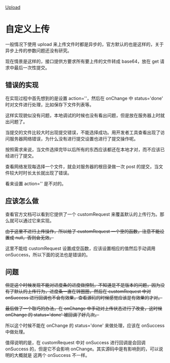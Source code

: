 
[Upload](https://ant.design/components/upload-cn/)

# 自定义上传

一般情况下使用 upload 来上传文件时都是异步的，官方默认的也是这样的，关于异步上传的参数问题还没有研究。

现在情景是这样的，接口提供方要求所有要上传的文件转成 base64，放在 get 请求中最后一次性提交。

## 错误的实现

在实现过程中首先想到的是设置 action=''，然后在 onChange 中 status='done' 时对文件进行处理，比如保存下文件列表等。

这样实现貌似没有问题，本地调试的时候也没有看出问题，但是放在服务器上时就出问题了。

当提交的文件比较大时出现提交错误，不能选择成功。用开发者工具查看出现了访问服务器网络错误，为什么没有进行提交设置也进行了提交操作呢。

按照需求来说，当文件选择完毕以后所有的东西应该都还在本地才对，而不应该已经进行了提交。

查看网络发现每选择一个文件，就会对服务器的根目录做一次 post 的提交，当文件较大时时长太长就出现了错误。

看来设置 action='' 是不对的。

## 应该怎么做

查看官方文档可以看到它提供了一个 customRequest 来覆盖默认的上传行为。那么就可以通过它来实现。

~~由于这里不进行上传操作，所以给了 customRequest 一个空的函数，注意不能设置成 null，否则会无效。~~

这里不能给 customRequest 设置成空函数，应该设置相应的值然后手动调用 onSuccess，所以下面的说法也是错误的。

## 问题

~~但是这个时候发现不能对进度条的进度做控制，不知道是不是版本的问题，因为没有了默认的上传行为，进度条一直在转圈圈，然后在 customRequest 中对 onSuccess 进行回调也不会有效果，查看源码的时候感觉应该是有效果的才对。~~

~~最后做了一个取巧的办法，在 onChange 中手动对上传状态进行了改变，这时候 onChange 的 status='done' 被回调了好几次。~~

所以这个时候不能在 onChange 的 status='done' 来做处理，应该在 onSuccess 中做处理。

值得说明的是，在 customRequest 中对 onSuccess 进行回调是会回调 onSuccess 的，但是它不会影响 onChange。其实源码中是有影响到的，可以说明的大概就是 这两个 onSuccess 不一样。


